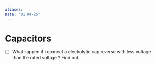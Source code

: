 ```yaml
---
aliases: 
Date: "01-04-25"
---
```

# Capacitors

- [ ] What happen if i connect a electrolytic cap reverse with less voltage than the rated voltage ?  Find out.
